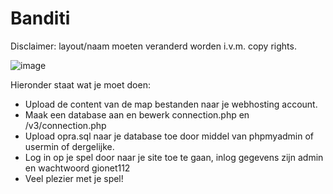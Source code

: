 # Banditi

Disclaimer: layout/naam moeten veranderd worden i.v.m. copy rights.


![image](https://user-images.githubusercontent.com/53276844/115152887-6e786800-a073-11eb-9a5c-fb0c50b0ccdb.png)



Hieronder staat wat je moet doen:


- Upload de content van de map bestanden naar je webhosting account.
- Maak een database aan en bewerk connection.php en /v3/connection.php
- Upload opra.sql naar je database toe door middel van phpmyadmin of usermin of dergelijke.
- Log in op je spel door naar je site toe te gaan, inlog gegevens zijn admin en wachtwoord gionet112
- Veel plezier met je spel!





